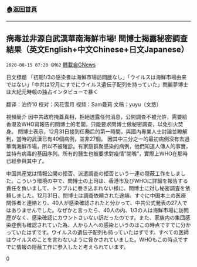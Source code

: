 ###  [:house:返回首頁](https://github.com/ourhimalayas/txt)
---

## 病毒並非源自武漢華南海鮮市場! 閆博士揭露秘密調查結果（英文English+中文Chinese+日文Japanese）
`2020-08-15 07:28 GM62` [轉載自GNews](https://gnews.org/zh-hant/297811/)

日文標題 「初期1/3の感染者は海鮮市場訪問歴なし」「ウイルスは海鮮市場由来ではない」「中共は12月にすでにウイルス遺伝子配列を持っていた」閆麗夢博士は大紀元時報の独占インタビューで暴く

翻译：泊侨10 校对：风花雪月 视频：Sam曼莉 文稿：yuyu（文悠）

視頻簡介
 因中共政府掩蓋真相，拒絕透露任何消息，公開調查不被允許，需要給香港及WHO寫報告的閆博士的老闆，只能要求閆博士做秘密調查，以免引火焚身。 閆博士表示，12月31日接到任務后的第一時間，與國內專業人士討論並瞭解到，當時的武漢已有40個病例，並非27個。 因其中三分之一的最初病例沒有去過華南海鮮市場，所以不被確診。有家庭群聚感染的病例，他們知道人傳人的事實，並持有病毒的基因序列。所有的醫生也被要求對疫情”閉嘴”，實際上WHO在那時已經參與其中了。

中国共産党は情報公開の拒否、派遣調査の拒否という一連の隠蔽工作をしました。こういう環境の中で、閆博士の上司は、香港市及びWHOに詳細を報告する責任を負いまして、トラブルに巻き込まれない様に、閆博士に対し秘密調査を依頼しました。12月31日、閆博士は調査依頼された途端、すぐに中国本土の医療関係者と連絡とり、40人が感染確認されたと分かって、中共公式発表の27人ではありませんでした。なぜかと言ったら、40人の内、1/3の人は海鮮市場に訪問歴がなく、感染確認にカウントさいない訳だったのです。また、家族内の集団感染症例も確認されていた為、人から人への感染というのはこの時点ですでに分かっていたはずです。ウイルスの遺伝子配列も持っていたはずです。すべての医師はウイルスのことを言わないように脅かされていました。WHOもこの時点ですでに情報の隠蔽工作に参入したと考えられています。

0
